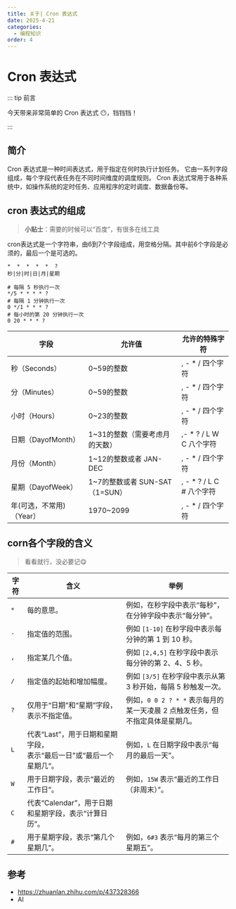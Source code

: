 ```yaml
---
title: 关于| Cron 表达式
date: 2025-4-21
categories:
  - 编程知识
order: 4
---
```


# Cron 表达式

::: tip 前言

今天带来非常简单的 Cron 表达式 😶，铛铛铛！

:::

## 简介

Cron 表达式是一种时间表达式，用于指定在何时执行计划任务。 它由一系列字段组成，每个字段代表任务在不同时间维度的调度规则。 Cron 表达式常用于各种系统中，如操作系统的定时任务、应用程序的定时调度、数据备份等。



## cron 表达式的组成

> **小贴士**：需要的时候可以“百度”，有很多在线工具

cron表达式是一个字符串，由6到7个字段组成，用空格分隔。其中前6个字段是必须的，最后一个是可选的。

```shell
*  *  *  *  *  ?
秒|分|时|日|月|星期

# 每隔 5 秒执行一次
*/5 * * * * ?
# 每隔 1 分钟执行一次
0 */1 * * * ?
# 每小时的第 20 分钟执行一次
0 20 * * * ?
```

| 字段                     | 允许值                          | 允许的特殊字符           |
| ------------------------ | ------------------------------- | ------------------------ |
| 秒（Seconds）            | 0~59的整数                      | , - * / 四个字符         |
| 分（Minutes）            | 0~59的整数                      | , - * / 四个字符         |
| 小时（Hours）            | 0~23的整数                      | , - * / 四个字符         |
| 日期（DayofMonth）       | 1~31的整数（需要考虑月的天数）  | ,- * ? / L W C 八个字符  |
| 月份（Month）            | 1~12的整数或者 JAN-DEC          | , - * / 四个字符         |
| 星期（DayofWeek）        | 1~7的整数或者 SUN-SAT （1=SUN） | , - * ? / L C # 八个字符 |
| 年(可选，不常用)（Year） | 1970~2099                       | , - * / 四个字符         |



## corn各个字段的含义

> 看看就行，没必要记😋

| 字符 | 含义                                                         | 举例                                                         |
| ---- | ------------------------------------------------------------ | ------------------------------------------------------------ |
| `*`  | 每的意思。                                                   | 例如，在秒字段中表示“每秒”，在分钟字段中表示“每分钟”。       |
| `-`  | 指定值的范围。                                               | 例如 `[1-10]` 在秒字段中表示每分钟的第 1 到 10 秒。          |
| `,`  | 指定某几个值。                                               | 例如 `[2,4,5]` 在秒字段中表示每分钟的第 2、4、5 秒。         |
| `/`  | 指定值的起始和增加幅度。                                     | 例如 `[3/5]` 在秒字段中表示从第 3 秒开始，每隔 5 秒触发一次。 |
| `?`  | 仅用于“日期”和“星期”字段，表示不指定值。                     | 例如，`0 0 2 ? * *` 表示每月的某一天凌晨 2 点触发任务，但不指定具体是星期几。 |
| `L`  | 代表“Last”，用于日期和星期字段，<br />表示“最后一日”或“最后一个星期几”。 | 例如，`L` 在日期字段中表示“每月的最后一天”。                 |
| `W`  | 用于日期字段，表示“最近的工作日”。                           | 例如，`15W` 表示“最近的工作日（非周末）”。                   |
| `C`  | 代表“Calendar”，用于日期和星期字段，表示“计算日历”。         |                                                              |
| `#`  | 用于星期字段，表示“第几个星期几”。                           | 例如，`6#3` 表示“每月的第三个星期五”。                       |



## 参考

- https://zhuanlan.zhihu.com/p/437328366
- AI